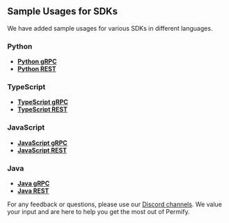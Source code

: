 ## Sample Usages for SDKs

We have added sample usages for various SDKs in different languages.

### Python
- **[Python gRPC](https://github.com/Permify/permify/tree/master/sdk/python/grpc)**
- **[Python REST](https://github.com/Permify/permify/tree/master/sdk/python/rest)**

### TypeScript
- **[TypeScript gRPC](https://github.com/Permify/permify/tree/master/sdk/typescript/grpc)**
- **[TypeScript REST](https://github.com/Permify/permify/tree/master/sdk/typescript/rest)**

### JavaScript
- **[JavaScript gRPC](https://github.com/Permify/permify/tree/master/sdk/javascript/grpc)**
- **[JavaScript REST](https://github.com/Permify/permify/tree/master/sdk/javascript/rest)**

### Java
- **[Java gRPC](https://github.com/Permify/permify/tree/master/sdk/java/grpc)**
- **[Java REST](https://github.com/Permify/permify/tree/master/sdk/java/rest)**


For any feedback or questions, please use our [Discord channels](https://discord.gg/n6KfzYxhPp). We value your input and are here to help you get the most out of Permify.
